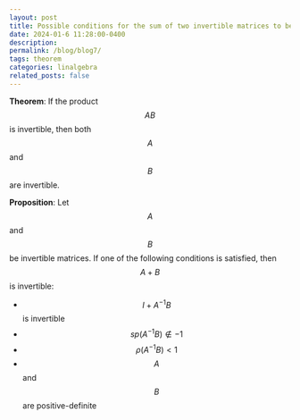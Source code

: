 ```yaml
---
layout: post
title: Possible conditions for the sum of two invertible matrices to be invertible
date: 2024-01-6 11:28:00-0400
description: 
permalink: /blog/blog7/
tags: theorem
categories: linalgebra
related_posts: false
---
```


**Theorem**: If the product $$AB$$ is invertible, then both $$A$$ and $$B$$ are invertible.

**Proposition**: Let $$A$$ and $$B$$ be invertible matrices. If one of the following conditions is satisfied, then $$A+B$$ is invertible:  
- $$I + A^{-1}B$$ is invertible
- $$sp(A^{-1}B) \notin -1$$
- $$\rho(A^{-1}B) < 1$$
- $$A$$ and $$B$$ are positive-definite
